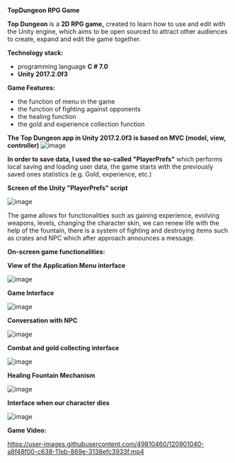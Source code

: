 **TopDungeon RPG Game**


**Top Dungeon** is a **2D RPG game,** created to learn how to use and edit with the Unity engine, which aims to be open sourced to attract other audiences to create, expand and edit the game together.


**Technology stack:** 
-	programming language **C # 7.0**
-	**Unity 2017.2.0f3**


**Game Features:**
- the function of menu in the game 
- the function of fighting against opponents 
- the healing function
 - the gold and experience collection function


**The Top Dungeon app in Unity 2017.2.0f3 is based on MVC (model, view, controller)**
![image](https://user-images.githubusercontent.com/49810460/120900815-58c8fd00-c637-11eb-9485-5132dde123d1.png)


**In order to save data, I used the so-called "PlayerPrefs"** which performs local saving and loading user data, the game starts with the previously saved ones statistics (e.g. Gold, experience, etc.)


**Screen of the Unity "PlayerPrefs" script**


![image](https://user-images.githubusercontent.com/49810460/120900829-7007ea80-c637-11eb-98db-30135ebabfea.png)


The game allows for functionalities such as gaining experience, evolving weapons, levels, changing the character skin, we can renew life with the help of the fountain, there is a system of fighting and destroying items such as crates and NPC which after approach announces a message.


**On-screen game functionalities:**


**View of the Application Menu interface**


![image](https://user-images.githubusercontent.com/49810460/120900858-9c236b80-c637-11eb-94a3-a6a66c41a9a8.png)


**Game Interface**


![image](https://user-images.githubusercontent.com/49810460/120900863-a5143d00-c637-11eb-9f8e-f68d9f5a2bf9.png)


**Conversation with NPC**


![image](https://user-images.githubusercontent.com/49810460/120900877-b8270d00-c637-11eb-8cdd-71d0fc2f9890.png)


**Combat and gold collecting interface**


![image](https://user-images.githubusercontent.com/49810460/120900890-c9701980-c637-11eb-9a43-e9176563b583.png)


**Healing Fountain Mechanism**


![image](https://user-images.githubusercontent.com/49810460/120900911-e0167080-c637-11eb-8164-9c3329663789.png)

**Interface when our character dies**


![image](https://user-images.githubusercontent.com/49810460/120900923-f3c1d700-c637-11eb-81ed-370fc942b774.png)


**Game Video:**

https://user-images.githubusercontent.com/49810460/120901040-a8f48f00-c638-11eb-869e-3138efc3933f.mp4

